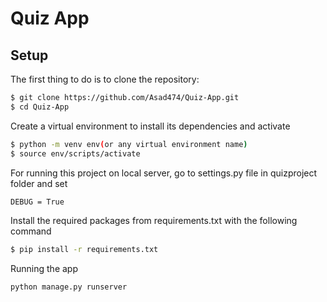 #   Quiz App



## Setup

The first thing to do is to clone the repository:

```bash
$ git clone https://github.com/Asad474/Quiz-App.git
$ cd Quiz-App
```

Create a virtual environment to install its dependencies and activate

```bash
$ python -m venv env(or any virtual environment name)
$ source env/scripts/activate
```

For running this project on local server, go to settings.py file in quizproject folder and set

```bash 
DEBUG = True
```

Install the required packages from requirements.txt with the following command

```bash 
$ pip install -r requirements.txt
```


Running the app 

```bash 
python manage.py runserver
```
